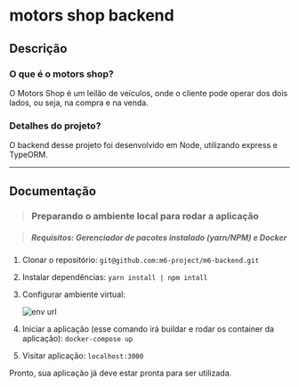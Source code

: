 
# motors shop backend

## Descrição

### O que é o motors shop?

O Motors Shop é um leilão de veículos, onde o cliente pode operar dos dois lados, ou seja, na compra e na venda.

### Detalhes do projeto?

O backend desse projeto foi desenvolvido em Node, utilizando express e TypeORM.

***

## Documentação

>### Preparando o ambiente local para rodar a aplicação

>##### Requisitos: Gerenciador de pacotes instalado (yarn/NPM) e Docker

1. Clonar o repositório: `git@github.com:m6-project/m6-backend.git`

2. Instalar dependências: `yarn install | npm intall`
   
3. Configurar ambiente virtual: 
   
   ![env url](https://cdn.discordapp.com/attachments/692881204256702536/1037719783761776660/unknown.png)

4. Iniciar a aplicação (esse comando irá buildar e rodar os container da aplicação): `docker-compose up`
   
5. Visitar aplicação: `localhost:3000`
   
Pronto, sua aplicação já deve estar pronta para ser utilizada.
